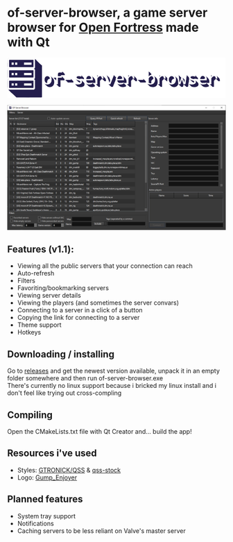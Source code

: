 # of-server-browser, a game server browser for [Open Fortress](https://openfortress.fun) made with Qt
![big logo mmm](https://github.com/TheRatest/of-server-browser/blob/master/icon/biglogo.png)

![preview](https://github.com/TheRatest/of-server-browser/blob/master/icon/preview.png)

## Features (v1.1):
- Viewing all the public servers that your connection can reach
- Auto-refresh
- Filters
- Favoriting/bookmarking servers
- Viewing server details
- Viewing the players (and sometimes the server convars)
- Connecting to a server in a click of a button
- Copying the link for connecting to a server
- Theme support
- Hotkeys

## Downloading / installing
Go to [releases](https://github.com/TheRatest/of-server-browser/releases/) and get the newest version available, unpack it in an empty folder somewhere and then run of-server-browser.exe  
There's currently no linux support because i bricked my linux install and i don't feel like trying out cross-compling

## Compiling
Open the CMakeLists.txt file with Qt Creator and... build the app!

## Resources i've used
- Styles: [GTRONICK/QSS](https://github.com/GTRONICK/QSS) & [qss-stock](http://qss-stock.devsecstudio.com/)
- Logo: [Gump_Enjoyer](https://steamcommunity.com/profiles/76561198201233559)

## Planned features
- System tray support
- Notifications
- Caching servers to be less reliant on Valve's master server
